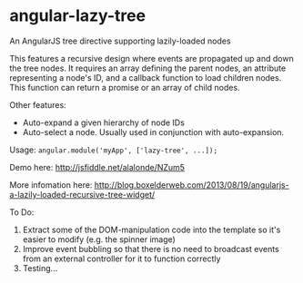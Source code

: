 angular-lazy-tree
=================

An AngularJS tree directive supporting lazily-loaded nodes

This features a recursive design where events are propagated up and down the tree nodes.  It requires an array defining the parent nodes, an attribute representing a node's ID, and a callback function to load children nodes.  This function can return a promise or an array of child nodes.

Other features:
* Auto-expand a given hierarchy of node IDs
* Auto-select a node.  Usually used in conjunction with auto-expansion.

Usage:
`angular.module('myApp', ['lazy-tree', ...]);`

Demo here: http://jsfiddle.net/alalonde/NZum5

More infomation here: http://blog.boxelderweb.com/2013/08/19/angularjs-a-lazily-loaded-recursive-tree-widget/

To Do: 

1. Extract some of the DOM-manipulation code into the template so it's easier to modify (e.g. the spinner image)
2. Improve event bubbling so that there is no need to broadcast events from an external controller for it to function correctly
3. Testing...
